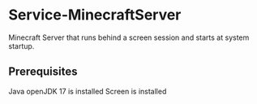 # Service-MinecraftServer
Minecraft Server that runs behind a screen session and starts at system startup.

## Prerequisites
Java openJDK 17 is installed
Screen is installed
